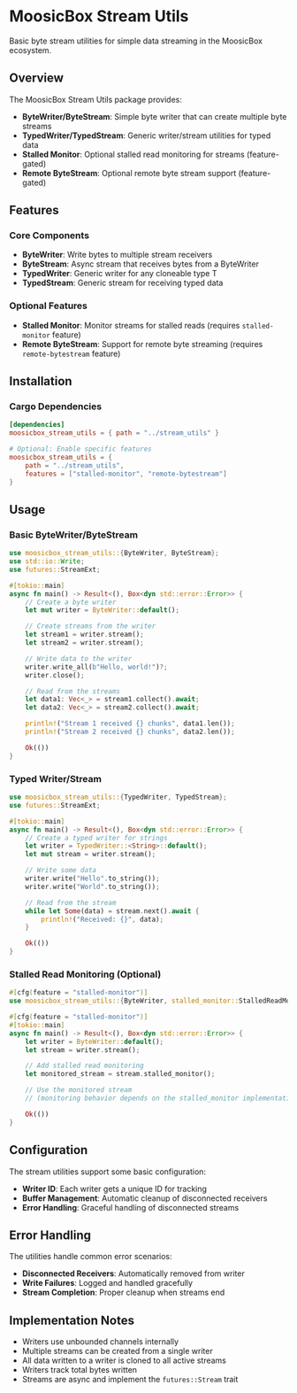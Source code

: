 # MoosicBox Stream Utils

Basic byte stream utilities for simple data streaming in the MoosicBox ecosystem.

## Overview

The MoosicBox Stream Utils package provides:

- **ByteWriter/ByteStream**: Simple byte writer that can create multiple byte streams
- **TypedWriter/TypedStream**: Generic writer/stream utilities for typed data
- **Stalled Monitor**: Optional stalled read monitoring for streams (feature-gated)
- **Remote ByteStream**: Optional remote byte stream support (feature-gated)

## Features

### Core Components
- **ByteWriter**: Write bytes to multiple stream receivers
- **ByteStream**: Async stream that receives bytes from a ByteWriter
- **TypedWriter<T>**: Generic writer for any cloneable type T
- **TypedStream<T>**: Generic stream for receiving typed data

### Optional Features
- **Stalled Monitor**: Monitor streams for stalled reads (requires `stalled-monitor` feature)
- **Remote ByteStream**: Support for remote byte streaming (requires `remote-bytestream` feature)

## Installation

### Cargo Dependencies

```toml
[dependencies]
moosicbox_stream_utils = { path = "../stream_utils" }

# Optional: Enable specific features
moosicbox_stream_utils = {
    path = "../stream_utils",
    features = ["stalled-monitor", "remote-bytestream"]
}
```

## Usage

### Basic ByteWriter/ByteStream

```rust
use moosicbox_stream_utils::{ByteWriter, ByteStream};
use std::io::Write;
use futures::StreamExt;

#[tokio::main]
async fn main() -> Result<(), Box<dyn std::error::Error>> {
    // Create a byte writer
    let mut writer = ByteWriter::default();

    // Create streams from the writer
    let stream1 = writer.stream();
    let stream2 = writer.stream();

    // Write data to the writer
    writer.write_all(b"Hello, world!")?;
    writer.close();

    // Read from the streams
    let data1: Vec<_> = stream1.collect().await;
    let data2: Vec<_> = stream2.collect().await;

    println!("Stream 1 received {} chunks", data1.len());
    println!("Stream 2 received {} chunks", data2.len());

    Ok(())
}
```

### Typed Writer/Stream

```rust
use moosicbox_stream_utils::{TypedWriter, TypedStream};
use futures::StreamExt;

#[tokio::main]
async fn main() -> Result<(), Box<dyn std::error::Error>> {
    // Create a typed writer for strings
    let writer = TypedWriter::<String>::default();
    let mut stream = writer.stream();

    // Write some data
    writer.write("Hello".to_string());
    writer.write("World".to_string());

    // Read from the stream
    while let Some(data) = stream.next().await {
        println!("Received: {}", data);
    }

    Ok(())
}
```

### Stalled Read Monitoring (Optional)

```rust
#[cfg(feature = "stalled-monitor")]
use moosicbox_stream_utils::{ByteWriter, stalled_monitor::StalledReadMonitor};

#[cfg(feature = "stalled-monitor")]
#[tokio::main]
async fn main() -> Result<(), Box<dyn std::error::Error>> {
    let writer = ByteWriter::default();
    let stream = writer.stream();

    // Add stalled read monitoring
    let monitored_stream = stream.stalled_monitor();

    // Use the monitored stream
    // (monitoring behavior depends on the stalled_monitor implementation)

    Ok(())
}
```

## Configuration

The stream utilities support some basic configuration:

- **Writer ID**: Each writer gets a unique ID for tracking
- **Buffer Management**: Automatic cleanup of disconnected receivers
- **Error Handling**: Graceful handling of disconnected streams

## Error Handling

The utilities handle common error scenarios:

- **Disconnected Receivers**: Automatically removed from writer
- **Write Failures**: Logged and handled gracefully
- **Stream Completion**: Proper cleanup when streams end

## Implementation Notes

- Writers use unbounded channels internally
- Multiple streams can be created from a single writer
- All data written to a writer is cloned to all active streams
- Writers track total bytes written
- Streams are async and implement the `futures::Stream` trait
